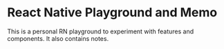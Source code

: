 # React Native Playground and Memo

This is a personal RN playground to experiment with features and components. It also contains notes.
